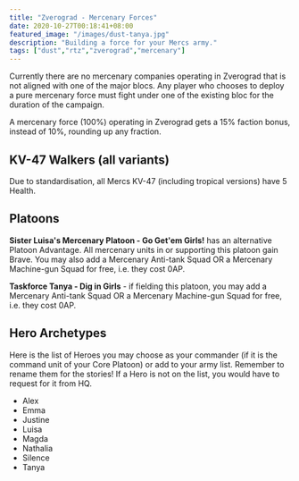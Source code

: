 ```yaml
---
title: "Zverograd - Mercenary Forces"
date: 2020-10-27T00:18:41+08:00
featured_image: "/images/dust-tanya.jpg"
description: "Building a force for your Mercs army."
tags: ["dust","rtz","zverograd","mercenary"]
---
```

Currently there are no mercenary companies operating in Zverograd that is not aligned with one of the major blocs. Any player who chooses to deploy a pure mercenary force must fight under one of the existing bloc for the duration of the campaign.

A mercenary force (100%) operating in Zverograd gets a 15% faction bonus, instead of 10%, rounding up any fraction.

## KV-47 Walkers (all variants)
Due to standardisation, all Mercs KV-47 (including tropical versions) have 5 Health.

## Platoons
**Sister Luisa's Mercenary Platoon - Go Get'em Girls!** has an alternative Platoon Advantage. All mercenary units in or supporting this platoon gain Brave. You may also add a Mercenary Anti-tank Squad OR a Mercenary Machine-gun Squad for free, i.e. they cost 0AP.

**Taskforce Tanya - Dig in Girls** - if fielding this platoon, you may add a Mercenary Anti-tank Squad OR a Mercenary Machine-gun Squad for free, i.e. they cost 0AP.

## Hero Archetypes
Here is the list of Heroes you may choose as your commander (if it is the command unit of your Core Platoon) or add to your army list. Remember to rename them for the stories! If a Hero is not on the list, you would have to request for it from HQ.

- Alex
- Emma
- Justine
- Luisa
- Magda
- Nathalia
- Silence
- Tanya
